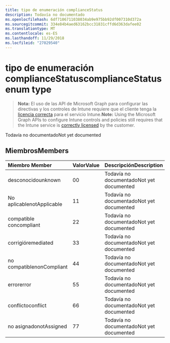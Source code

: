 ```yaml
---
title: tipo de enumeración complianceStatus
description: Todavía no documentado
ms.openlocfilehash: 6df7106711038034ab9e975bb92df007310d372a
ms.sourcegitcommit: 334e84b4aed63162bcc31831cffd6d363dafee02
ms.translationtype: MT
ms.contentlocale: es-ES
ms.lasthandoff: 11/29/2018
ms.locfileid: "27029540"
---
```

# <a name="compliancestatus-enum-type"></a><span data-ttu-id="4f646-103">tipo de enumeración complianceStatus</span><span class="sxs-lookup"><span data-stu-id="4f646-103">complianceStatus enum type</span></span>

> <span data-ttu-id="4f646-104">**Nota:** El uso de las API de Microsoft Graph para configurar las directivas y los controles de Intune requiere que el cliente tenga la [licencia correcta](https://go.microsoft.com/fwlink/?linkid=839381) para el servicio Intune.</span><span class="sxs-lookup"><span data-stu-id="4f646-104">**Note:** Using the Microsoft Graph APIs to configure Intune controls and policies still requires that the Intune service is [correctly licensed](https://go.microsoft.com/fwlink/?linkid=839381) by the customer.</span></span>

<span data-ttu-id="4f646-105">Todavía no documentado</span><span class="sxs-lookup"><span data-stu-id="4f646-105">Not yet documented</span></span>
## <a name="members"></a><span data-ttu-id="4f646-106">Miembros</span><span class="sxs-lookup"><span data-stu-id="4f646-106">Members</span></span>
|<span data-ttu-id="4f646-107">Miembro	</span><span class="sxs-lookup"><span data-stu-id="4f646-107">Member</span></span>|<span data-ttu-id="4f646-108">Valor</span><span class="sxs-lookup"><span data-stu-id="4f646-108">Value</span></span>|<span data-ttu-id="4f646-109">Descripción</span><span class="sxs-lookup"><span data-stu-id="4f646-109">Description</span></span>|
|:---|:---|:---|
|<span data-ttu-id="4f646-110">desconocido</span><span class="sxs-lookup"><span data-stu-id="4f646-110">unknown</span></span>|<span data-ttu-id="4f646-111">0</span><span class="sxs-lookup"><span data-stu-id="4f646-111">0</span></span>|<span data-ttu-id="4f646-112">Todavía no documentado</span><span class="sxs-lookup"><span data-stu-id="4f646-112">Not yet documented</span></span>|
|<span data-ttu-id="4f646-113">No aplicable</span><span class="sxs-lookup"><span data-stu-id="4f646-113">notApplicable</span></span>|<span data-ttu-id="4f646-114">1</span><span class="sxs-lookup"><span data-stu-id="4f646-114">1</span></span>|<span data-ttu-id="4f646-115">Todavía no documentado</span><span class="sxs-lookup"><span data-stu-id="4f646-115">Not yet documented</span></span>|
|<span data-ttu-id="4f646-116">compatible con</span><span class="sxs-lookup"><span data-stu-id="4f646-116">compliant</span></span>|<span data-ttu-id="4f646-117">2</span><span class="sxs-lookup"><span data-stu-id="4f646-117">2</span></span>|<span data-ttu-id="4f646-118">Todavía no documentado</span><span class="sxs-lookup"><span data-stu-id="4f646-118">Not yet documented</span></span>|
|<span data-ttu-id="4f646-119">corrigió</span><span class="sxs-lookup"><span data-stu-id="4f646-119">remediated</span></span>|<span data-ttu-id="4f646-120">3</span><span class="sxs-lookup"><span data-stu-id="4f646-120">3</span></span>|<span data-ttu-id="4f646-121">Todavía no documentado</span><span class="sxs-lookup"><span data-stu-id="4f646-121">Not yet documented</span></span>|
|<span data-ttu-id="4f646-122">no compatible</span><span class="sxs-lookup"><span data-stu-id="4f646-122">nonCompliant</span></span>|<span data-ttu-id="4f646-123">4</span><span class="sxs-lookup"><span data-stu-id="4f646-123">4</span></span>|<span data-ttu-id="4f646-124">Todavía no documentado</span><span class="sxs-lookup"><span data-stu-id="4f646-124">Not yet documented</span></span>|
|<span data-ttu-id="4f646-125">error</span><span class="sxs-lookup"><span data-stu-id="4f646-125">error</span></span>|<span data-ttu-id="4f646-126">5</span><span class="sxs-lookup"><span data-stu-id="4f646-126">5</span></span>|<span data-ttu-id="4f646-127">Todavía no documentado</span><span class="sxs-lookup"><span data-stu-id="4f646-127">Not yet documented</span></span>|
|<span data-ttu-id="4f646-128">conflicto</span><span class="sxs-lookup"><span data-stu-id="4f646-128">conflict</span></span>|<span data-ttu-id="4f646-129">6</span><span class="sxs-lookup"><span data-stu-id="4f646-129">6</span></span>|<span data-ttu-id="4f646-130">Todavía no documentado</span><span class="sxs-lookup"><span data-stu-id="4f646-130">Not yet documented</span></span>|
|<span data-ttu-id="4f646-131">no asignado</span><span class="sxs-lookup"><span data-stu-id="4f646-131">notAssigned</span></span>|<span data-ttu-id="4f646-132">7</span><span class="sxs-lookup"><span data-stu-id="4f646-132">7</span></span>|<span data-ttu-id="4f646-133">Todavía no documentado</span><span class="sxs-lookup"><span data-stu-id="4f646-133">Not yet documented</span></span>|



